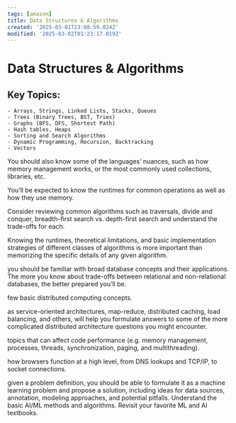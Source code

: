 ```yaml
---
tags: [amazon]
title: Data Structures & Algorithms
created: '2025-03-01T23:08:59.024Z'
modified: '2025-03-02T01:23:17.019Z'
---
```


# **Data Structures & Algorithms**

 Key Topics:
-
	- Arrays, Strings, Linked Lists, Stacks, Queues
	- Trees (Binary Trees, BST, Tries)
	- Graphs (BFS, DFS, Shortest Path)
	- Hash tables, Heaps
	- Sorting and Search Algorithms 
	- Dynamic Programming, Recursion, Backtracking
	- Vectors

You should also know some of the languages’ nuances, such as how memory management works, or the most commonly used collections, libraries, etc.

You’ll be expected to know the runtimes for common operations as well as how they use memory.

Consider reviewing common algorithms such as traversals, divide and conquer, breadth-first search vs. depth-first search and understand the trade-offs for each.

Knowing the runtimes, theoretical limitations, and basic implementation strategies of different classes of algorithms is more important than memorizing the specific details of any given algorithm.

you should be familiar with broad database concepts and their applications. The more you know about trade-offs between relational and non-relational databases, the better prepared you’ll be.

few basic distributed computing concepts.

as service-oriented architectures, map-reduce, distributed caching, load balancing, and others, will help you formulate answers to some of the more complicated distributed architecture questions you might encounter.

topics that can affect code performance (e.g. memory management, processes, threads, synchronization, paging, and multithreading).

how browsers function at a high level, from DNS lookups and TCP/IP, to socket connections.

given a problem definition, you should be able to formulate it as a machine learning problem and propose a solution, including ideas for data sources, annotation, modeling approaches, and potential pitfalls. Understand the basic AI/ML methods and algorithms. Revisit your favorite ML and AI textbooks.
